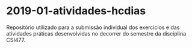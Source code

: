 # 2019-01-atividades-hcdias


Repositório utilizado para a submissão individual dos exercícios e das atividades práticas desenvolvidas no decorrer do semestre da disciplina CSI477.